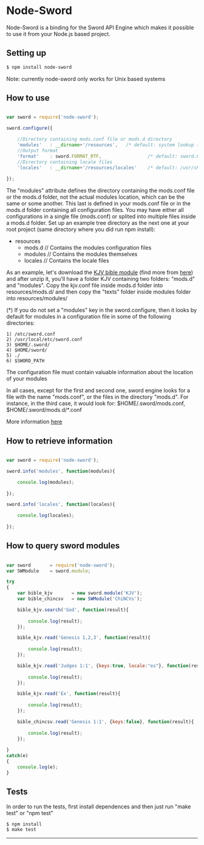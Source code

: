 Node-Sword
======================

Node-Sword is a binding for the Sword API Engine which makes it possible to use it from your Node.js based project.

## Setting up

```sh
$ npm install node-sword
```

Note: currently node-sword only works for Unix based systems 

## How to use

```js

var sword = require('node-sword');

sword.configure({

    //Directory containing mods.conf file or mods.d directory
    'modules'   : __dirname+'/resources',   /* default: system lookup (See note * below) */
    //Output format
    'format'    : sword.FORMAT_RTF,                 /* default: sword.FORMAT_PLAIN */
    //Directory containing locale files
    'locales'   : __dirname+'/resources/locales'    /* default: /usr/share/sword/locales.d */
    
});

```
The "modules" attribute defines the directory containing the mods.conf file or the mods.d folder, not the actual modules location, which can be the same or some another. This last is defined in your mods.conf file or in the mods.d folder containing all configuration files. You may have either all configurations in a single file (mods.conf) or splited into multiple files inside a mods.d folder. Set up an example tree directory as the next one at your root project (same directory where you did run npm install):

- resources
    - mods.d  // Contains the modules configuration files
    - modules // Contains the modules themselves
    - locales // Contains the locale files

As an example, let's download the [KJV bible module](http://www.crosswire.org/sword/servlet/SwordMod.Verify?modName=KJV&pkgType=raw) (find more from [here](http://www.crosswire.org/sword/modules/ModDisp.jsp?modType=Bibles)) and after unzip it, you'll have a folder KJV containing two folders: "mods.d" and "modules". Copy the kjv.conf file inside mods.d folder into resources/mods.d/ and then copy the "texts" folder inside modules folder into resources/modules/

(*) If you do not set a "modules" key in the sword.configure, then it looks by default for modules in a configuration file in some of the following directories:

    1) /etc/sword.conf
    2) /usr/local/etc/sword.conf
    3) $HOME/.sword/
    4) $HOME/sword/
    5) ./
    6) $SWORD_PATH

The configuration file must contain valuable information about the location of your modules

In all cases, except for the first and second one, sword engine looks for a file with the name "mods.conf", or the files in the directory "mods.d". For instance, in the third case, it would look for: $HOME/.sword/mods.conf, $HOME/.sword/mods.d/*.conf

More information [here](http://www.crosswire.org/wiki/Main_Page)
    

## How to retrieve information


```js

var sword = require('node-sword');

sword.info('modules', function(modules){

    console.log(modules);
    
});

sword.info('locales', function(locales){

    console.log(locales);
    
});

```

## How to query sword modules


```js

var sword       = require('node-sword');
var SWModule    = sword.module;

try
{
    var bible_kjv       = new sword.module('KJV');
    var bible_chincsv   = new SWModule('ChiNCVs');

    bible_kjv.search('God', function(result){
    
        console.log(result);
    });

    bible_kjv.read('Genesis 1,2,3', function(result){
    
        console.log(result);
    });

    bible_kjv.read('Judges 1:1', {keys:true, locale:"es"}, function(result){
    
        console.log(result);
    });

    bible_kjv.read('Ex', function(result){
    
        console.log(result);
    });

    bible_chincsv.read('Genesis 1:1', {keys:false}, function(result){
    
        console.log(result);
    });
    
}
catch(e)
{
    console.log(e);
}


```

## Tests

In order to run the tests, first install dependences and then just run "make test" or "npm test" 

```sh
$ npm install
$ make test
```

----------------------------------------------------

